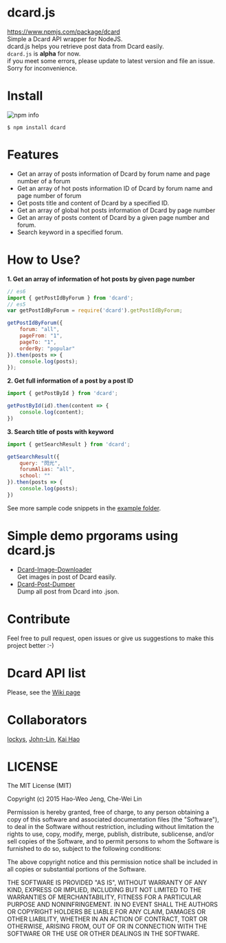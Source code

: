 dcard.js
==
https://www.npmjs.com/package/dcard  
Simple a Dcard API wrapper for NodeJS.  
dcard.js helps you retrieve post data from Dcard easily.  
`dcard.js` is **alpha** for now.  
if you meet some errors, please update to latest version and file an issue.    
Sorry for inconvenience.

Install
==
![npm info](https://nodei.co/npm/dcard.png?downloads=true)  

```
$ npm install dcard
```
Features
==
- Get an array of posts information of Dcard by forum name and page number of a forum  
- Get an array of hot posts information ID of Dcard by forum name and page number of forum  
- Get posts title and content of Dcard by a specified ID.
- Get an array of global hot posts information of Dcard by page number
- Get an array of posts content of Dcard by a given page number and forum.  
- Search keyword in a specified forum.

How to Use?
==
**1. Get an array of information of hot posts by given page number**

```javascript
// es6
import { getPostIdByForum } from 'dcard';
// es5
var getPostIdByForum = require('dcard').getPostIdByForum;

getPostIdByForum({
    forum: "all",
    pageFrom: "1",
    pageTo: "1",
    orderBy: "popular"
}).then(posts => {
    console.log(posts);
});
```

**2. Get full information of a post by a post ID**

```javascript
import { getPostById } from 'dcard';

getPostById(id).then(content => {
    console.log(content);
})
```

**3. Search title of posts with keyword**
```javascript
import { getSearchResult } from 'dcard';

getSearchResult({
    query: "閃光",
    forumAlias: "all",
    school: ""
}).then(posts => {
    console.log(posts);
})
```

See more sample code snippets in the [example folder](https://github.com/lockys/DcardJS/tree/master/example).

Simple demo prgorams using dcard.js
==
- [Dcard-Image-Downloader](https://github.com/lockys/Dcard-Image-Downloader)  
  Get images in post of Dcard easily.
- [Dcard-Post-Dumper](https://github.com/lockys/Dcard-Post-Dumper)  
  Dump all post from Dcard into <post-id>.json.

Contribute
==
Feel free to pull request, open issues or give us suggestions to make this project better :-)

Dcard API list
==
Please, see the [Wiki page](https://github.com/lockys/Dcard-Parser/wiki)


Collaborators
==
[lockys](https://github.com/lockys), [John-Lin](https://github.com/John-Lin),
[Kai Hao](https://github.com/kevin940726)

LICENSE
==
The MIT License (MIT)

Copyright (c) 2015 Hao-Weo Jeng, Che-Wei Lin

Permission is hereby granted, free of charge, to any person obtaining a copy
of this software and associated documentation files (the "Software"), to deal
in the Software without restriction, including without limitation the rights
to use, copy, modify, merge, publish, distribute, sublicense, and/or sell
copies of the Software, and to permit persons to whom the Software is
furnished to do so, subject to the following conditions:

The above copyright notice and this permission notice shall be included in all
copies or substantial portions of the Software.

THE SOFTWARE IS PROVIDED "AS IS", WITHOUT WARRANTY OF ANY KIND, EXPRESS OR
IMPLIED, INCLUDING BUT NOT LIMITED TO THE WARRANTIES OF MERCHANTABILITY,
FITNESS FOR A PARTICULAR PURPOSE AND NONINFRINGEMENT. IN NO EVENT SHALL THE
AUTHORS OR COPYRIGHT HOLDERS BE LIABLE FOR ANY CLAIM, DAMAGES OR OTHER
LIABILITY, WHETHER IN AN ACTION OF CONTRACT, TORT OR OTHERWISE, ARISING FROM,
OUT OF OR IN CONNECTION WITH THE SOFTWARE OR THE USE OR OTHER DEALINGS IN THE
SOFTWARE.
